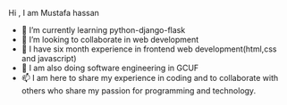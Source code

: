 

Hi , I am Mustafa hassan
- 🌱 I’m currently learning python-django-flask
- 👯 I’m looking to collaborate in web development
- 🤔 I have six month experience in frontend web development(html,css and javascript)
- 💬 I am also doing software engineering in GCUF
- 📫 I am here to share my experience in coding and to collaborate with others who share my passion for programming and technology.
